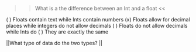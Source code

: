 >>What is a the difference between an Int and a float <<

( ) Floats contain text while Ints contain numbers
(x) Floats allow for decimal places while integers do not allow decimals
( ) Floats do not allow decimals while Ints do
( ) They are exactly the same

||What type of data do the two types? ||